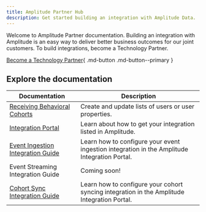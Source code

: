 ```yaml
---
title: Amplitude Partner Hub
description: Get started building an integration with Amplitude Data. 
---
```


Welcome to Amplitude Partner documentation. Building an integration with Amplitude is an easy way to deliver better business outcomes for our joint customers. To build integrations, become a Technology Partner.

[Become a Technology Partner](https://info.amplitude.com/technology-partners){ .md-button .md-button--primary }

## Explore the documentation

|Documentation|Description|
|---|-----------|
|[Receiving Behavioral Cohorts](../partners/sending-cohorts)| Create and update lists of users or user properties. |
|[Integration Portal](../partners/integration-portal) | Learn about how to get your integration listed in Amplitude.|
|[Event Ingestion Integration Guide](../partners/event-ingestion-integration-guide)|Learn how to configure your event ingestion integration in the Amplitude Integration Portal.|
|Event Streaming Integration Guide|Coming soon!|
|[Cohort Sync Integration Guide](../partners/cohort-integration-guide)|Learn how to configure your cohort syncing integration in the Amplitude Integration Portal.|